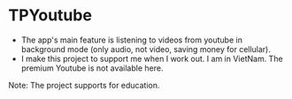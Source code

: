 # TPYoutube

- The app's main feature is listening to videos from youtube in background mode (only audio, not video, saving money for cellular). 
- I make this project to support me when I work out. I am in VietNam. The premium Youtube is not available here.

Note: The project supports for education.
